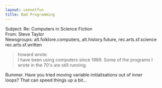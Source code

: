 ```yaml
---   
layout: usenetfun   
title: Bad Programming   
---   
```

   
   
 Subject: Re: Computers in Science Fiction   
From: Steve Taylor   
Newsgroups: alt.folklore.computers, alt.history.future, rec.arts.sf.science  rec.arts.sf.written   
   
> howard wrote:   
> I have been using computers since 1969. Some of the programs I   
> wrote in the 70's are still running.   
   
Bummer. Have you tried moving variable initialisations out of inner   
loops? That can speed things up a bit...   
   
   
   
